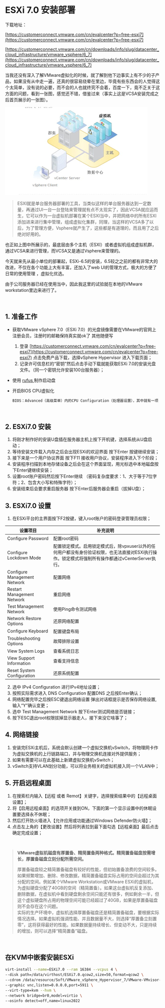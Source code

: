# ESXi 7.0 安装部署

下载地址：

[https://customerconnect.vmware.com/cn/evalcenter?p=free-esxi7](https://customerconnect.vmware.com/cn/evalcenter?p=free-esxi7)   

[https://customerconnect.vmware.com/cn/downloads/info/slug/datacenter_cloud_infrastructure/vmware_vsphere/6_7](https://customerconnect.vmware.com/cn/downloads/info/slug/datacenter_cloud_infrastructure/vmware_vsphere/6_7)

当我还没有深入了解VMware虚拟化的时候，就了解到他下边事实上有不少的子产品，如果没有从中走一遍，还真的很容易绕晕在里边，毕竟有些东西会的人觉得这个太简单，没有说的必要，而不会的人也就终究不会着，百度一下，竟不乏关于这方面的问题，看到一张图，感觉还不错，借鉴过来（事实上这是VCSA安装完成之后首页展示的一张图）。

​![image](assets/net-img-237689b7797076fc-20230904173917-tx9wfae.jpg)​

> ESXI就是单台服务器部署的工具，当类似这样的单台服务器达到一定数量，再通过UI一台一台登陆来管理就有点不太现实了，因此VCSA就应运而生，它可以作为一台虚拟机部署在某个ESXI当中，并把网络中的所有ESXI添加进来进行集中管理，组成虚拟化集群，同理，当这样的VCSA多了以后，为了管理方便，Vsphere就产生了，这些都是有道理的，而且用了之后绝对好用的。

也正如上图中所展示的，最底层由多个主机（ESXI）或者虚拟机组成虚拟机群，通过VCSA来进行管理，而VCSA又是通过Vsphere来管理的。

今天就来先从最小单位的部署起，ESXi-6.5的安装，6.5较之之前的都有非常大的改进，不仅在各个功能上大有丰富，还加入了web UI的管理方式，极大的方便了日常的使用管理 ，虚拟化优选。

由于公司服务器已经在使用当中，因此我这里的试验就在本地的VMware workstation里边来进行了。

‍

## 1. 准备工作

* 获取VMware vSphere 7.0（ESXi 7.0）的光盘镜像需要在VMware的官网上注册会员，注册时的邮箱保持真实就ok了 其他随便写

  1. 登录  [https://customerconnect.vmware.com/cn/evalcenter?p=free-esxi7](https://customerconnect.vmware.com/cn/evalcenter?p=free-esxi7)  点击免费产品下载，选择vSphere Hypervisor 进入下载页面；
  2. 记录许可信息栏的“密钥”然后点击手动下载就能获取ESXi 7.0的安装光盘文件。（同一个密钥允许安装100台服务器）；
* 使用 [rufus ](https://rufus.ie/zh/)制作启动盘
* 开启BIOS CPU虚拟化

  ```bash
  BIOS：Advanced（高级菜单）内的CPU Configuration（处理器设置），其中就有一项：Intel Virtualization Technology（Intel虚拟化技术），把它改为Enabled（启用）就可以了，保存后即可。
  ```

‍

## 2. ESXi7.0 安装

1. 将刚才制作好的安装U盘插在服务器主机上按下开机键，选择系统从U盘启动；
2. 等待安装文件载入内存之后会出现ESXi的欢迎界面 按下Enter 按键继续安装；
3. 接下来是一个用户协议界面 按下F11 接收用户协议，安装程序进入下个阶段；
4. 安装程序扫描到本地存储设备之后会在这个界面呈现，用光标选中本地磁盘按下Enter键继续安装；
5. 设置root账户密码然后按下Enter继续 （密码复杂度要求：1、大于等于7位字符；2、包含大小写和特殊字符）；
6. 安装结束后会要求重启服务器 按下Enter后服务器会重启（拔掉U盘）；

## 3. ESXi7.0 设置

1. 在ESXi平台的主界面按下F2按键，键入root账户的密码登录管理员权限；

|设置项目|补充说明|
| ------------------------------| ----------------------------------------------------------------------------------------------------------------------------------------------------|
|Configure Password|配置root密码|
|Configure Lockdown Mode|配置锁定模式。启用锁定模式后，除vpxuser以外的任何用户都没有身份验证权限，也无法直接对ESXi执行操作。锁定模式将强制所有操作都通过vCenterServer执行。|
|Configure Management Network|配置网络|
|Restart Management Network|重启网络|
|Test Management Network|使用Ping命令测试网络|
|Network Restore Options|还原网络配置|
|Configure Keyboard|配置键盘布局|
|Troubleshooting Options|故障排除设置|
|View System Logs|查看系统日志|
|View Support Information|查看支持信息|
|Reset System Configuration|还原系统配置|

2. 选中 IPv4 Configuration 进行IPv4地址设置；
3. 按照实际需求进入 DNS Configuration 配置DNS 之后按Enter确认；
4. 网络配置完毕之后按ESC键退出网络设置 弹出对话框提示是否保存网络设置,输入“Y”确认变更；
5. 选中 Test Management Network 按下Enter测试网络是否链接；
6. 按下ESC退出root权限拔掉显示器走人，接下来没它啥事了；

## 4. 网络链接

1. 安装完ESXi主机后，系统会默认创建一个虚拟交换机vSwitch，将物理网卡作为虚拟交换机的上行链路端口，并与物理交换机连接对外提供服务；
2. 如果有需要可以在此基础上新建虚拟交换机vSwitch；
3. vSwitch支持VLAN划分功能，可以将业务相关的虚拟机接入同一个VLAN中；

## 5. 开启远程桌面

1. 在搜索栏内输入【远程 或者 Remot】关键字，选择搜索结果中的【远程桌面设置】；
2. 将【启用远程桌面】的选项开关拨到ON，下面的第一个显示设置中的休眠设置要选择永不休眠；
3. 然后打开防火墙进入【允许应用或功能通过Windows Defender防火墙】；
4. 点击左上角的【更改设置】然后将列表拉到最下面勾选【远程桌面】最后点击确定完成设置；

‍

> **VMware虚拟机磁盘有厚置备、精简置备两种格式。精简置备磁盘按需增长，厚置备磁盘立刻分配所需空间。**
>
>   
> 厚置备磁盘较之精简置备磁盘有较好的性能，但初始置备浪费的空间较多。  
> 如果频繁增加、删除、修改数据，精简置备磁盘实际占用的空间会超过为其分配的空间。例如某个VMware Workstation或VMware ESXi的虚拟机，为虚拟硬盘分配了40GB的空间（精简置备）。如果这台虚拟机反复添加、删除数据，在虚拟机中看到硬盘剩余空间只能还有很多，例如剩余一半，但这个虚拟硬盘所占用的物理空间可能已经超过了40GB，如果是厚置备磁盘则不会存在这个问题。  
> 实际的生产环境中，虚拟机选择厚置备磁盘还是精简置备磁盘，要根据实际情况选择。如果虚拟机强调性能、并且数据量不大，则选择“厚置备立刻置零”，这将获得最好的性能。如果数据量持续增长、但变动不大，只是持续的增加，则可以选择“精简置备”磁盘。

‍

## 在KVM中嵌套安装ESXi

```bash
virt-install --name=ESXi7.0 --ram 16384 --vcpus 4 \
--disk path=/data/virthost/ESXi7.0.qcow2,size=50,format=qcow2 \
--cdrom /data/resource/Soft/VMware_vSphere_Hypervisor_7/VMware-VMvisor-Installer-7.0U3n-21930508.x86_64.iso \
--graphic vnc,listen=0.0.0.0,port=5911 \
--virt-type=kvm --hvm \
--network bridge=br0,model=virtio \
--osinfo detect=off,name=linux2022
```
